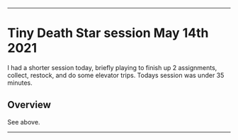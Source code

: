 
***

# Tiny Death Star session May 14th 2021

I had a shorter session today, briefly playing to finish up 2 assignments, collect, restock, and do some elevator trips. Todays session was under 35 minutes.

## Overview

See above.

***
